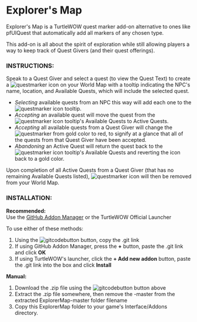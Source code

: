 # **Explorer's Map**

Explorer's Map is a TurtleWOW quest marker add-on alternative to ones like pfUIQuest that automatically add all markers of any chosen type.

This add-on is all about the spirit of exploration while still allowing players a way to keep track of Quest Givers (and their quest offerings).

### INSTRUCTIONS:<br>

Speak to a Quest Giver and select a quest (to view the Quest Text) to create a ![questmarker](https://imgur.com/KRKtTJ3.png) icon on your World Map with a tooltip indicating
the NPC's name, location, and Available Quests, which will include the selected quest.

  * _Selecting_ available quests from an NPC this way will add each one to the ![questmarker](https://imgur.com/KRKtTJ3.png) icon tooltip.
  * _Accepting_ an available quest will move the quest from the ![questmarker](https://imgur.com/KRKtTJ3.png) icon tooltip's Available Quests to Active Quests.
  * _Accepting_ all available quests from a Quest Giver will change the ![questmarker](https://imgur.com/KRKtTJ3.png) from gold color to red, to signify at a glance that all of the quests from that Quest Giver have been accepted.
  * _Abandoning_ an Active Quest will return the quest back to the ![questmarker](https://imgur.com/KRKtTJ3.png) icon tooltip's Available Quests and reverting the icon back to a gold color.

Upon completion of all Active Quests from a Quest Giver (that has no remaining Available Quests listed), ![questmarker](https://imgur.com/KRKtTJ3.png) icon will then be removed from your World Map.

### INSTALLATION:<br>

**Recommended:**<br>
Use the [GitHub Addon Manager](https://turtle-wow.fandom.com/wiki/GitAddonsManager) or the TurtleWOW Official Launcher

To use either of these methods: 
 1. Using the ![gitcodebutton](https://imgur.com/C79XiBN.png) button, copy the .git link
 2. If using GitHub Addon Manager, press the **+** button, paste the .git link and click **OK**
 3. If using TurtleWOW's launcher, click the  **+ Add new addon** button, paste the .git link into the box and click **Install**

**Manual:**<br>
 1. Download the .zip file using the ![gitcodebutton](https://imgur.com/C79XiBN.png) button above
 2. Extract the .zip file somewhere, then remove the -master from the extracted ExplorerMap-master folder filename 
 3. Copy this ExplorerMap folder to your game's Interface/Addons directory.
